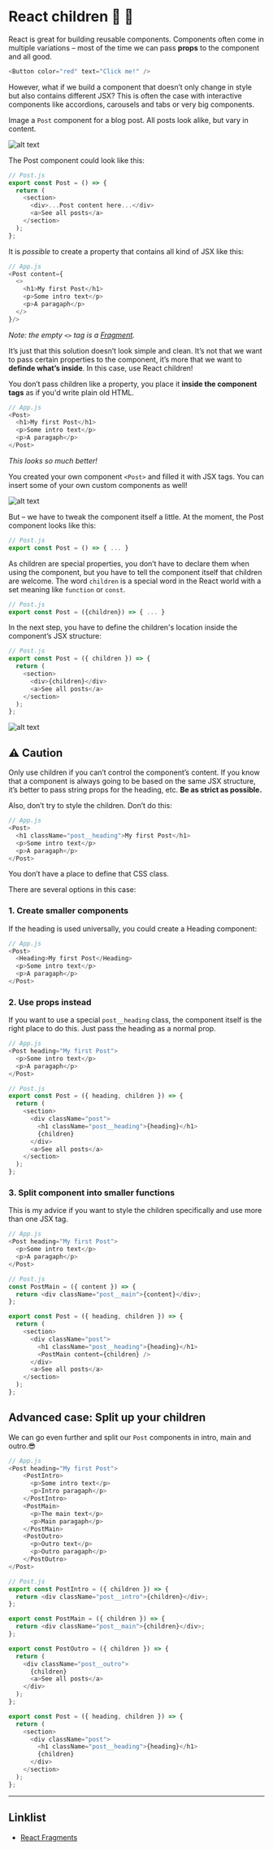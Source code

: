 # React children 👶 💬

React is great for building reusable components. Components often come in multiple variations – most of the time we can pass **props** to the component and all good.
```js
<Button color="red" text="Click me!" />
```

However, what if we build a component that doesn’t only change in style but also contains different JSX? This is often the case with interactive components like accordions, carousels and tabs or very big components.

Image a `Post` component for a blog post. All posts look alike, but vary in content.

![alt text](./assets/react-children-01.png)

The Post component could look like this:

```js
// Post.js
export const Post = () => {
  return (
    <section>
      <div>...Post content here...</div>
      <a>See all posts</a>
    </section>
  );
};
```

It is *possible* to create a property that contains all kind of JSX like this:
```js
// App.js
<Post content={
  <>
    <h1>My first Post</h1>
    <p>Some intro text</p>
    <p>A paragaph</p>
  </>
}/>
```
*Note: the empty `<>` tag is a [Fragment](https://reactjs.org/docs/fragments.html#short-syntax).*

It’s just that this solution doesn’t look simple and clean. It’s not that we want to pass certain properties to the component, it’s more that we want to **definde what’s inside**.  In this case, use React children!

You don’t pass children like a property, you place it **inside the component tags** as if you'd write plain old HTML.

```js
// App.js
<Post>
  <h1>My first Post</h1>
  <p>Some intro text</p>
  <p>A paragaph</p>
</Post>
```
*This looks so much better!*

You created your own component `<Post>` and filled it with JSX tags. You can insert some of your own custom components as well!

![alt text](./assets/react-children-02.png)

But – we have to tweak the component itself a little. At the moment, the Post component looks like this:
```js
// Post.js
export const Post = () => { ... }
```

As children are special properties, you don’t have to declare them when using the component, but you have to tell the component itself that children are welcome. The word `children` is a special word in the React world with a set meaning like `function` or `const`.

```js
// Post.js
export const Post = ({children}) => { ... } 
```

In the next step, you have to define the children's location inside the component’s JSX structure:

```js
// Post.js
export const Post = ({ children }) => {
  return (
    <section>
      <div>{children}</div>
      <a>See all posts</a>
    </section>
  );
};
```

![alt text](./assets/react-children-03.png)

## ⚠️ Caution
Only use children if you can’t control the component’s content. If you know that a component is always going to be based on the same JSX structure, it’s better to pass string props for the heading, etc. **Be as strict as possible.**

Also, don’t try to style the children. Don’t do this:
```js
// App.js
<Post>
  <h1 className="post__heading">My first Post</h1>
  <p>Some intro text</p>
  <p>A paragaph</p>
</Post>
```
You don’t have a place to define that CSS class. 

There are several options in this case:

### 1. Create smaller components

If the heading is used universally, you could create a Heading component:

```js
// App.js
<Post>
  <Heading>My first Post</Heading>
  <p>Some intro text</p>
  <p>A paragaph</p>
</Post>
```

### 2. Use props instead

If you want to use a special `post__heading` class, the component itself is the right place to do this. Just pass the heading as a normal prop.
```js
// App.js
<Post heading="My first Post">
  <p>Some intro text</p>
  <p>A paragaph</p>
</Post>
```

```js
// Post.js
export const Post = ({ heading, children }) => {
  return (
    <section>
      <div className="post">
        <h1 className="post__heading">{heading}</h1>
        {children}
      </div>
      <a>See all posts</a>
    </section>
  );
};
```

### 3. Split component into smaller functions

This is my advice if you want to style the children specifically and use more than one JSX tag.
```js
// App.js
<Post heading="My first Post">
  <p>Some intro text</p>
  <p>A paragaph</p>
</Post>
```

```js
// Post.js
const PostMain = ({ content }) => {
  return <div className="post__main">{content}</div>;
};

export const Post = ({ heading, children }) => {
  return (
    <section>
      <div className="post">
        <h1 className="post__heading">{heading}</h1>
        <PostMain content={children} />
      </div>
      <a>See all posts</a>
    </section>
  );
};
```

## Advanced case: Split up your children

We can go even further and split our `Post` components in intro, main and outro.😎

```js
// App.js
<Post heading="My first Post">
    <PostIntro>
      <p>Some intro text</p>
      <p>Intro paragaph</p>
    </PostIntro>
    <PostMain>
      <p>The main text</p>
      <p>Main paragaph</p>
    </PostMain>
    <PostOutro>
      <p>Outro text</p>
      <p>Outro paragaph</p>
    </PostOutro>
</Post>
```

```js
// Post.js
export const PostIntro = ({ children }) => {
  return <div className="post__intro">{children}</div>;
};

export const PostMain = ({ children }) => {
  return <div className="post__main">{children}</div>;
};

export const PostOutro = ({ children }) => {
  return (
    <div className="post__outro">
      {children}
      <a>See all posts</a>
    </div>
  );
};

export const Post = ({ heading, children }) => {
  return (
    <section>
      <div className="post">
        <h1 className="post__heading">{heading}</h1>
        {children}
      </div>
    </section>
  );
};
```


---

## Linklist
- [React Fragments](https://reactjs.org/docs/fragments.html#short-syntax)
